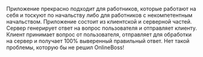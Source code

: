 Приложение прекрасно подходит для работников, которые работают на себя и тоскуют по начальству либо для работников с некомпетентным начальством.
Приложение состоит из клиентской и серверной частей. 
Сервер генерирует ответ на вопрос пользователя и отправляет клиенту. 
Клиент принимает вопрос от пользователя, отправляет для обработки на сервер и получает 100% выверенный правильный ответ.
Нет такой проблемы, которую бы не решил OnlineBoss! 
